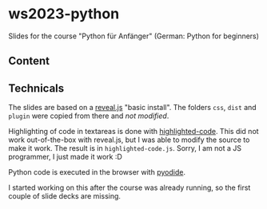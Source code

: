 # ws2023-python
Slides for the course "Python für Anfänger" (German: Python for beginners)

## Content

## Technicals

The slides are based on a [reveal.js](https://github.com/hakimel/reveal.js) "basic install".
The folders `css`, `dist` and `plugin` were copied from there and _not modified_.

Highlighting of code in textareas is done with [highlighted-code](https://github.com/WebReflection/highlighted-code).
This did not work out-of-the-box with reveal.js, but I was able to modify the source to make it work.
The result is in `highlighted-code.js`. Sorry, I am not a JS programmer, I just made it work :D

Python code is executed in the browser with [pyodide](https://github.com/pyodide/pyodide).

I started working on this after the course was already running, so the first couple of slide decks are missing.